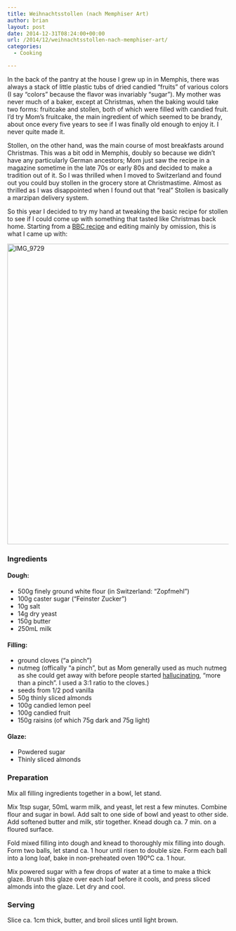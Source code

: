 ```yaml
---
title: Weihnachtsstollen (nach Memphiser Art)
author: brian
layout: post
date: 2014-12-31T08:24:00+00:00
url: /2014/12/weihnachtsstollen-nach-memphiser-art/
categories:
  - Cooking

---
```

In the back of the pantry at the house I grew up in in Memphis, there was always a stack of little plastic tubs of dried candied &#8220;fruits&#8221; of various colors (I say &#8220;colors&#8221; because the flavor was invariably &#8220;sugar&#8221;). My mother was never much of a baker, except at Christmas, when the baking would take two forms: fruitcake and stollen, both of which were filled with candied fruit. I&#8217;d try Mom&#8217;s fruitcake, the main ingredient of which seemed to be brandy, about once every five years to see if I was finally old enough to enjoy it. I never quite made it.

Stollen, on the other hand, was the main course of most breakfasts around Christmas. This was a bit odd in Memphis, doubly so because we didn&#8217;t have any particularly German ancestors; Mom just saw the recipe in a magazine sometime in the late 70s or early 80s and decided to make a tradition out of it. So I was thrilled when I moved to Switzerland and found out you could buy stollen in the grocery store at Christmastime. Almost as thrilled as I was disappointed when I found out that &#8220;real&#8221; Stollen is basically a marzipan delivery system.

<!--more-->

So this year I decided to try my hand at tweaking the basic recipe for stollen to see if I could come up with something that tasted like Christmas back home. Starting from a [BBC recipe][1] and editing mainly by omission, this is what I came up with:

<img class="aligncenter size-full wp-image-1235" src="https://trammell.ch/wp-content/uploads/2014/12/IMG_9729.jpg" alt="IMG_9729" width="1024" height="683" srcset="https://trammell.ch/wp-content/uploads/2014/12/IMG_9729.jpg 1024w, https://trammell.ch/wp-content/uploads/2014/12/IMG_9729-480x320.jpg 480w" sizes="(max-width: 1024px) 100vw, 1024px" />

### Ingredients

#### Dough:

  * 500g finely ground white flour (in Switzerland: &#8220;Zopfmehl&#8221;)
  * 100g caster sugar (&#8220;Feinster Zucker&#8221;)
  * 10g salt
  * 14g dry yeast
  * 150g butter
  * 250mL milk

#### Filling:

  * ground cloves (&#8220;a pinch&#8221;)
  * nutmeg (offically &#8220;a pinch&#8221;, but as Mom generally used as much nutmeg as she could get away with before people started [hallucinating][2], &#8220;more than a pinch&#8221;. I used a 3:1 ratio to the cloves.)
  * seeds from 1/2 pod vanilla
  * 50g thinly sliced almonds
  * 100g candied lemon peel
  * 100g candied fruit
  * 150g raisins (of which 75g dark and 75g light)

#### Glaze:

  * Powdered sugar
  * Thinly sliced almonds

### Preparation

Mix all filling ingredients together in a bowl, let stand.

Mix 1tsp sugar, 50mL warm milk, and yeast, let rest a few minutes. Combine flour and sugar in bowl. Add salt to one side of bowl and yeast to other side. Add softened butter and milk, stir together. Knead dough ca. 7 min. on a floured surface.

Fold mixed filling into dough and knead to thoroughly mix filling into dough. Form two balls, let stand ca. 1 hour until risen to double size. Form each ball into a long loaf, bake in non-preheated oven 190°C ca. 1 hour.

Mix powered sugar with a few drops of water at a time to make a thick glaze. Brush this glaze over each loaf before it cools, and press sliced almonds into the glaze. Let dry and cool.

### Serving

Slice ca. 1cm thick, butter, and broil slices until light brown.

 [1]: http://www.bbc.co.uk/food/recipes/stollen_27553
 [2]: http://en.wikipedia.org/wiki/Nutmeg#Psychoactivity_and_toxicity